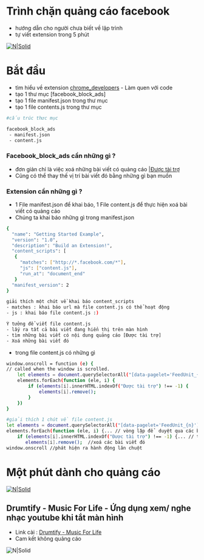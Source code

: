 # Trình chặn quảng cáo facebook 

 - hướng dẫn cho người chưa biết về lập trình
 - tự viết extension trong 5 phút
 
[![N|Solid](https://cldup.com/dTxpPi9lDf.thumb.png)](https://nodesource.com/products/nsolid)

# Bắt đầu
- tìm hiểu về extension [chrome_developers](https://developer.chrome.com/docs/extensions/mv2/getstarted/) - Làm quen với code
- tạo 1 thư mục [facebook_block_ads]
- tạo 1 file manifest.json trong thư mục
- tạo 1 file contents.js trong thư mục
```sh
#cấu trúc thưc mục

facebook_block_ads
 - manifest.json
 - content.js
```

### Facebook_block_ads cần những gì ?
- đơn giản chỉ là việc xoá những bài viết có quảng cáo [|Được tài trợ]()
- Cũng có thể thay thế vị trí bài viết đó bằng những gì bạn muốn

### Extension cần những gì ?
- 1 File manifest.json để khai báo, 1 File content.js để thực hiện  xoá bài viết có quảng cáo
- Chúng ta khai báo những gì trong manifest.json 
```sh
{
  "name": "Getting Started Example",
  "version": "1.0",
  "description": "Build an Extension!",
  "content_scripts": [
   {
     "matches": ["http://*.facebook.com/*"],
     "js": ["content.js"],
     "run_at": "document_end"
   }
  "manifest_version": 2
}
```

```sh
giải thích một chút về khai báo content_scripts
- matches : khai báo url mà file content.js có thể hoạt động
- js : khai báo file content.js :)
```

```sh
Ý tưởng để viết file content.js
- lấy ra tất cả bài viết đang hiển thị trên màn hình
- tìm những bài viết có nội dung quảng cáo [Được tài trợ]
- Xoá những bài viết đó
```
- trong file content.js có những gì
```sh
window.onscroll = function (e) {
// called when the window is scrolled.
    let elements = document.querySelectorAll("[data-pagelet='FeedUnit_{n}']");
    elements.forEach(function (ele, i) {
        if (elements[i].innerHTML.indexOf("Được tài trợ") !== -1) {
            elements[i].remove();
        }
    })
}
```

```sh
#giải thích 1 chút về file content.js
let elements = document.querySelectorAll("[data-pagelet='FeedUnit_{n}']"); // tìm ra tất cả các bài viết
elements.forEach(function (ele, i) {... // vòng lặp để  duyệt qua các bài viết
    if (elements[i].innerHTML.indexOf("Được tài trợ") !== -1) {... // tìm bài viết chứa quảng cáo
       elements[i].remove();  //xoá các bài viết đó
window.onscroll //phát hiện ra hành động lăn chuột
```

# Một phút dành cho quảng cáo

[![N|Solid](https://is4-ssl.mzstatic.com/image/thumb/Purple114/v4/85/22/5a/85225a73-b5aa-3002-0843-b23c05d1faf2/AppIcon-0-0-1x_U007emarketing-0-0-0-7-0-0-sRGB-0-0-0-GLES2_U002c0-512MB-85-220-0-0.png/230x0w.webp)](https://apps.apple.com/us/app/drumtify-music-for-life/id1530173879)

## Drumtify - Music For Life - Ứng dụng xem/ nghe nhạc youtube khi tắt màn hình
 - Link cài : [Drumtify - Music For Life](https://apps.apple.com/us/app/drumtify-music-for-life/id1530173879)
 - Cam kết không quảng cáo

![N|Solid](https://is2-ssl.mzstatic.com/image/thumb/Purple114/v4/69/1e/41/691e41b3-b5c7-ed07-18b1-a984555956bc/fa935e74-89c8-4fc6-8abe-0e845a9a997c_image4.png/230x0w.webp)

